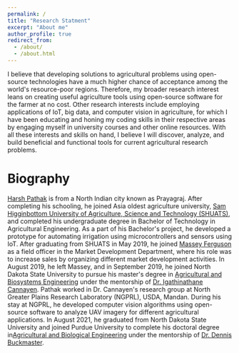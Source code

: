 ```yaml
---
permalink: /
title: "Research Statment"
excerpt: "About me"
author_profile: true
redirect_from: 
  - /about/
  - /about.html
---
```


I believe that developing solutions to agricultural problems using open-source technologies have a much higher chance of acceptance among the world's resource-poor regions. Therefore, my broader research interest leans on creating useful agriculture tools using open-source software for the farmer at no cost. Other research interests include employing applications of IoT, big data, and computer vision in agriculture, for which I have been educating and honing my coding skills in their respective areas by engaging myself in university courses and other online resources. With all these interests and skills on hand, I believe I will discover, analyze, and build beneficial and functional tools for current agricultural research problems.

Biography
======
[Harsh Pathak](https://engineering.purdue.edu/ABE/people/ptProfile?resource_id=257378) is from a North Indian city known as Prayagraj. After completing his schooling, he joined Asia oldest agriculture university, [Sam Higginbottom University of Agriculture, Science and Technology (SHUATS)](https://shuats.edu.in/), and completed his undergraduate degree in Bachelor of Technology in Agricultural Engineering.  As a part of his Bachelor's project, he developed a prototype for automating irrigation using microcontrollers and sensors using IoT. After graduating from SHUATS in May 2019, he joined [Massey Ferguson](https://www.tafe.com/tractors/massey-ferguson/) as a field officer in the Market Development Department, where his role was to increase sales by organizing different market development activities. In August 2019, he left Massey, and in September 2019, he joined North Dakota State University to pursue his master's degree in [Agricultural and Biosystems Engineering](https://www.ndsu.edu/aben/) under the mentorship of [Dr. Igathinathane Cannayen](https://www.ndsu.edu/aben/faculty_staff/dr_igathinathane_cannayen/). Pathak worked in Dr. Cannayen's research group at North Greater Plains Research Laboratory (NGPRL), USDA, Mandan. During his stay at NGPRL, he developed computer vision algorithms using open-source software to analyze UAV imagery for different agricultural applications. In August 2021, he graduated from North Dakota State University and joined Purdue University to complete his doctoral degree in[Agricultural and Biological Engineering](https://engineering.purdue.edu/ABE) under the mentorship of [Dr. Dennis Buckmaster](https://engineering.purdue.edu/ABE/people/ptProfile?resource_id=42205).
